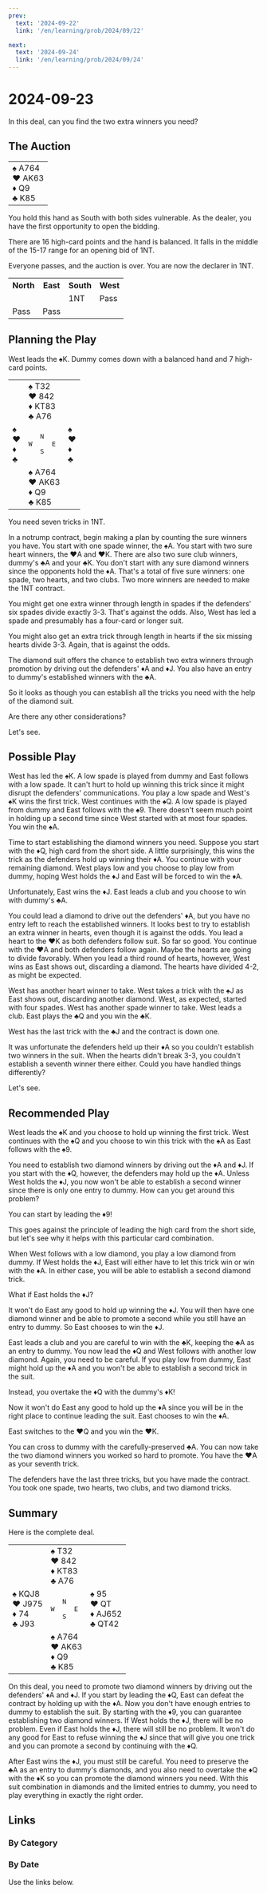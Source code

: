 ```yaml
---
prev:
  text: '2024-09-22'
  link: '/en/learning/prob/2024/09/22'

next:
  text: '2024-09-24'
  link: '/en/learning/prob/2024/09/24'
---
```


# 2024-09-23

In this deal, can you find the two extra winners you need?

<Badge type="warning" text="Play"/>

## The Auction

<table class="hand">
	<tr>
		<td>♠ A764<br>♥ AK63<br>♦ Q9<br>♣ K85</td>
	</tr>
</table>

You hold this hand as South with both sides vulnerable. As the dealer, you have the first opportunity to open the bidding.

There are 16 high-card points and the hand is balanced. It falls in the middle of the 15-17 range for an opening bid of 1NT.

Everyone passes, and the auction is over. You are now the declarer in 1NT.

<table class="auction">
	<tr>
		<th>North</th>
		<th>East</th>
		<th>South</th>
		<th>West</th>
	</tr>
	<tr>
		<td></td>
		<td></td>
		<td>1NT</td>
		<td>Pass</td>
	</tr>
	<tr>
		<td>Pass</td>
		<td>Pass</td>
		<td></td>
		<td></td>
	</tr>
</table>

## Planning the Play

West leads the ♠K. Dummy comes down with a balanced hand and 7 high-card points.

<table class="deal">
	<tr>
		<td></td>
		<td>♠ T32<br>♥ 842<br>♦ KT83<br>♣ A76</td>
		<td></td>
	</tr>
	<tr>
		<td>♠ <br>♥ <br>♦ <br>♣ </td>
		<td><pre>   N<br>W     E<br>   S</pre></td>
		<td>♠ <br>♥ <br>♦ <br>♣ </td>
	</tr>
	<tr>
		<td></td>
		<td>♠ A764<br>♥ AK63<br>♦ Q9<br>♣ K85</td>
		<td></td>
	</tr>
</table>

You need seven tricks in 1NT.

In a notrump contract, begin making a plan by counting the sure winners you have. You start with one spade winner, the ♠A. You start with two sure heart winners, the ♥A and ♥K. There are also two sure club winners, dummy's ♣A and your ♣K. You don't start with any sure diamond winners since the opponents hold the ♦A. That's a total of five sure winners: one spade, two hearts, and two clubs. Two more winners are needed to make the 1NT contract.

You might get one extra winner through length in spades if the defenders' six spades divide exactly 3-3. That's against the odds. Also, West has led a spade and presumably has a four-card or longer suit.

You might also get an extra trick through length in hearts if the six missing hearts divide 3-3. Again, that is against the odds.

The diamond suit offers the chance to establish two extra winners through promotion by driving out the defenders' ♦A and ♦J. You also have an entry to dummy's established winners with the ♣A.

So it looks as though you can establish all the tricks you need with the help of the diamond suit.

Are there any other considerations?

Let's see.

## Possible Play

West has led the ♠K. A low spade is played from dummy and East follows with a low spade. It can't hurt to hold up winning this trick since it might disrupt the defenders' communications. You play a low spade and West's ♠K wins the first trick. West continues with the ♠Q. A low spade is played from dummy and East follows with the ♠9. There doesn't seem much point in holding up a second time since West started with at most four spades. You win the ♠A.

Time to start establishing the diamond winners you need. Suppose you start with the ♦Q, high card from the short side. A little surprisingly, this wins the trick as the defenders hold up winning their ♦A. You continue with your remaining diamond. West plays low and you choose to play low from dummy, hoping West holds the ♦J and East will be forced to win the ♦A.

Unfortunately, East wins the ♦J. East leads a club and you choose to win with dummy's ♣A.

You could lead a diamond to drive out the defenders' ♦A, but you have no entry left to reach the established winners. It looks best to try to establish an extra winner in hearts, even though it is against the odds. You lead a heart to the ♥K as both defenders follow suit. So far so good. You continue with the ♥A and both defenders follow again. Maybe the hearts are going to divide favorably. When you lead a third round of hearts, however, West wins as East shows out, discarding a diamond. The hearts have divided 4-2, as might be expected.

West has another heart winner to take. West takes a trick with the ♠J as East shows out, discarding another diamond. West, as expected, started with four spades. West has another spade winner to take. West leads a club. East plays the ♣Q and you win the ♣K.

West has the last trick with the ♣J and the contract is down one.

It was unfortunate the defenders held up their ♦A so you couldn't establish two winners in the suit. When the hearts didn't break 3-3, you couldn't establish a seventh winner there either. Could you have handled things differently?

Let's see.

## Recommended Play

West leads the ♠K and you choose to hold up winning the first trick. West continues with the ♠Q and you choose to win this trick with the ♠A as East follows with the ♠9.

You need to establish two diamond winners by driving out the ♦A and ♦J.
If you start with the ♦Q, however, the defenders may hold up the ♦A. Unless West holds the ♦J, you now won't be able to establish a second winner since there is only one entry to dummy. How can you get around this problem?

You can start by leading the ♦9!

This goes against the principle of leading the high card from the short side, but let's see why it helps with this particular card combination.

When West follows with a low diamond, you play a low diamond from dummy. If West holds the ♦J, East will either have to let this trick win or win with the ♦A. In either case, you will be able to establish a second diamond trick.

What if East holds the ♦J?

It won't do East any good to hold up winning the ♦J. You will then have one diamond winner and be able to promote a second while you still have an entry to dummy. So East chooses to win the ♦J.

East leads a club and you are careful to win with the ♣K, keeping the ♣A as an entry to dummy. You now lead the ♦Q and West follows with another low diamond. Again, you need to be careful. If you play low from dummy, East might hold up the ♦A and you won't be able to establish a second trick in the suit.

Instead, you overtake the ♦Q with the dummy's ♦K!

Now it won't do East any good to hold up the ♦A since you will be in the right place to continue leading the suit. East chooses to win the ♦A.

East switches to the ♥Q and you win the ♥K.

You can cross to dummy with the carefully-preserved ♣A. You can now take the two diamond winners you worked so hard to promote. You have the ♥A as your seventh trick.

The defenders have the last three tricks, but you have made the contract. You took one spade, two hearts, two clubs, and two diamond tricks.

## Summary

Here is the complete deal.

<table class="deal">
	<tr>
		<td></td>
		<td>♠ T32<br>♥ 842<br>♦ KT83<br>♣ A76</td>
		<td></td>
	</tr>
	<tr>
		<td>♠ KQJ8<br>♥ J975<br>♦ 74<br>♣ J93</td>
		<td><pre>   N<br>W     E<br>   S</pre></td>
		<td>♠ 95<br>♥ QT<br>♦ AJ652<br>♣ QT42</td>
	</tr>
	<tr>
		<td></td>
		<td>♠ A764<br>♥ AK63<br>♦ Q9<br>♣ K85</td>
		<td></td>
	</tr>
</table>

On this deal, you need to promote two diamond winners by driving out the defenders' ♦A and ♦J. If you start by leading the ♦Q, East can defeat the contract by holding up with the ♦A. Now you don't have enough entries to dummy to establish the suit. By starting with the ♦9, you can guarantee establishing two diamond winners. If West holds the ♦J, there will be no problem. Even if East holds the ♦J, there will still be no problem. It won't do any good for East to refuse winning the ♦J since that will give you one trick and you can promote a second by continuing with the ♦Q.

After East wins the ♦J, you must still be careful. You need to preserve the ♣A as an entry to dummy's diamonds, and you also need to overtake the ♦Q with the ♦K so you can promote the diamond winners you need. With this suit combination in diamonds and the limited entries to dummy, you need to play everything in exactly the right order.

## Links

[<Badge type="tip" text="Go to Practice"/>](/en/practice/prob/2024/09/23)

### By Category

[<Badge type="tip" text="<--"/>](/en/learning/prob/2024/09/21)
[<Badge type="tip" text="Calendar"/>](/en/learning/calendar/2024/09)
[<Badge type="tip" text="-->"/>](/en/learning/prob/2024/09/26)

### By Date

Use the links below.